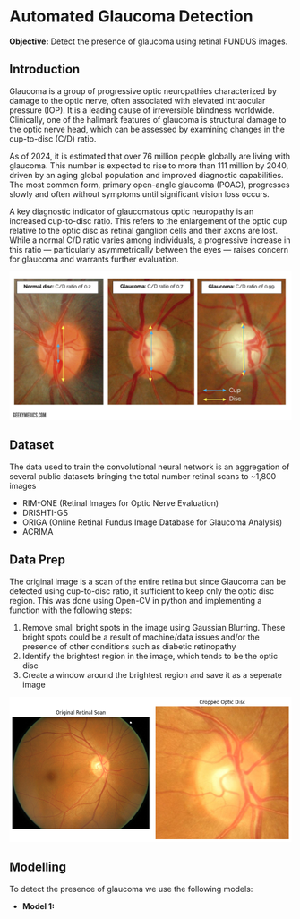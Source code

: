 # Automated Glaucoma Detection
**Objective:** Detect the presence of glaucoma using retinal FUNDUS images.
## Introduction
Glaucoma is a group of progressive optic neuropathies characterized by damage to the optic nerve, often associated with elevated intraocular pressure (IOP). It is a leading cause of irreversible blindness worldwide. Clinically, one of the hallmark features of glaucoma is structural damage to the optic nerve head, which can be assessed by examining changes in the cup-to-disc (C/D) ratio.

As of 2024, it is estimated that over 76 million people globally are living with glaucoma. This number is expected to rise to more than 111 million by 2040, driven by an aging global population and improved diagnostic capabilities. The most common form, primary open-angle glaucoma (POAG), progresses slowly and often without symptoms until significant vision loss occurs.

A key diagnostic indicator of glaucomatous optic neuropathy is an increased cup-to-disc ratio. This refers to the enlargement of the optic cup relative to the optic disc as retinal ganglion cells and their axons are lost. While a normal C/D ratio varies among individuals, a progressive increase in this ratio — particularly asymmetrically between the eyes — raises concern for glaucoma and warrants further evaluation.

![alt text](https://github.com/ashishmathew98/Glaucoma-CNN/blob/main/cup-to-disc.jpg)

## Dataset
The data used to train the convolutional neural network is an aggregation of several public datasets bringing the total number retinal scans to ~1,800 images
- RIM-ONE (Retinal Images for Optic Nerve Evaluation)
- DRISHTI-GS
- ORIGA (Online Retinal Fundus Image Database for Glaucoma Analysis)
- ACRIMA

## Data Prep
The original image is a scan of the entire retina but since Glaucoma can be detected using cup-to-disc ratio, it sufficient to keep only the optic disc region. This was done using Open-CV in python and implementing a function with the following steps:
1. Remove small bright spots in the image using Gaussian Blurring. These bright spots could be a result of machine/data issues and/or the presence of other conditions such as diabetic retinopathy
2. Identify the brightest region in the image, which tends to be the optic disc
3. Create a window around the brightest region and save it as a seperate image

 ![alt text](https://github.com/ashishmathew98/Glaucoma-CNN/blob/main/data_prep.png)

 ## Modelling
 To detect the presence of glaucoma we use the following models:
 - **Model 1:** 
